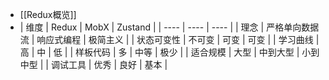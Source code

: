 - [[Redux概览]]
- | 维度 | Redux | MobX | Zustand |
  | ---- | ---- | ---- |
  | 理念 | 严格单向数据流 | 响应式编程 | 极简主义 |
  | 状态可变性 | 不可变 | 可变 | 可变 |
  | 学习曲线 | 高 | 中 | 低 |
  | 样板代码 | 多 | 中等 | 极少 |
  | 适合规模 | 大型 | 中到大型 | 小到中型 |
  | 调试工具 | 优秀 | 良好 | 基本 |